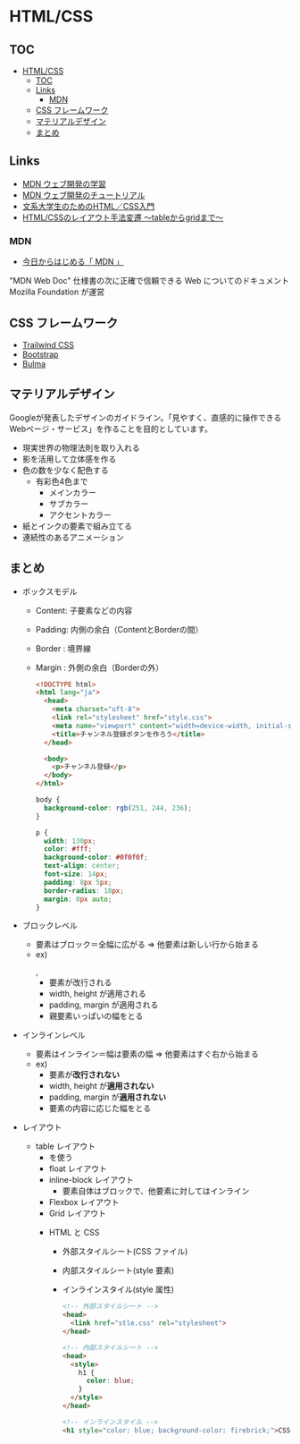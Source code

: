 # HTML/CSS

## TOC

- [HTML/CSS](#htmlcss)
  - [TOC](#toc)
  - [Links](#links)
    - [MDN](#mdn)
  - [CSS フレームワーク](#css-フレームワーク)
  - [マテリアルデザイン](#マテリアルデザイン)
  - [まとめ](#まとめ)

## Links

- [MDN ウェブ開発の学習](https://developer.mozilla.org/ja/docs/Learn_web_development)
- [MDN ウェブ開発のチュートリアル](https://developer.mozilla.org/ja/docs/MDN/Tutorials)
- [文系大学生のためのHTML／CSS入門](https://zenn.dev/ojk/books/intro-to-html-css)
- [HTML/CSSのレイアウト手法変遷 〜tableからgridまで〜](https://qiita.com/ebim/items/c406d40143d789a47eee)

### MDN

- [今日からはじめる「 MDN 」](https://note.com/dotinstall/n/n5d86e76dfc4e)

"MDN Web Doc" 仕様書の次に正確で信頼できる Web についてのドキュメント  
Mozilla Foundation が運営


## CSS フレームワーク

- [Trailwind CSS](https://tailwindcss.com/)
- [Bootstrap](https://getbootstrap.jp/)
- [Bulma](https://bulma.io/)

## マテリアルデザイン

Googleが発表したデザインのガイドライン。「見やすく、直感的に操作できるWebページ・サービス」を作ることを目的としています。

- 現実世界の物理法則を取り入れる
- 影を活用して立体感を作る
- 色の数を少なく配色する
  - 有彩色4色まで
    - メインカラー
    - サブカラー
    - アクセントカラー
- 紙とインクの要素で組み立てる
- 連続性のあるアニメーション

## まとめ

- ボックスモデル
  - Content: 子要素などの内容
  - Padding: 内側の余白（ContentとBorderの間）
  - Border : 境界線
  - Margin : 外側の余白（Borderの外）

    ```html
    <!DOCTYPE html>
    <html lang="ja">
      <head>
        <meta charset="uft-8">
        <link rel="stylesheet" href="style.css">
        <meta name="viewport" content="width=device-width, initial-scale=1.0">
        <title>チャンネル登録ボタンを作ろう</title>
      </head>

      <body>
        <p>チャンネル登録</p>
      </body>
    </html>
    ```

    ```css
    body {
      background-color: rgb(251, 244, 236);
    }

    p {
      width: 130px;
      color: #fff;
      background-color: #0f0f0f;
      text-align: center;
      font-size: 14px;
      padding: 8px 5px;
      border-radius: 18px;
      margin: 0px auto;
    }
    ```

- ブロックレベル
  - 要素はブロック＝全幅に広がる => 他要素は新しい行から始まる
  - ex) <p></p>, <div></div>
    - 要素が改行される
    - width, height が適用される
    - padding, margin が適用される
    - 親要素いっぱいの幅をとる
- インラインレベル
  - 要素はインライン＝幅は要素の幅 => 他要素はすぐ右から始まる
  - ex) <span></span>
    - 要素が**改行されない**
    - width, height が**適用されない**
    - padding, margin が**適用されない**
    - 要素の内容に応じた幅をとる

- レイアウト
  - table レイアウト
    - <table>を使う
  - float レイアウト
  - inline-block レイアウト
    - 要素自体はブロックで、他要素に対してはインライン
  - Flexbox レイアウト
  - Grid レイアウト

- HTML と CSS
  - 外部スタイルシート(CSS ファイル)
  - 内部スタイルシート(style 要素)
  - インラインスタイル(style 属性)

    ```html
    <!-- 外部スタイルシート -->
    <head>
      <link href="stle.css" rel="stylesheet">
    </head>

    <!-- 内部スタイルシート -->
    <head>
      <style>
        h1 {
          color: blue;
        }
      </style>
    </head>

    <!-- インラインスタイル -->
    <h1 style="color: blue; background-color: firebrick;">CSS とは</h1>
    ```

